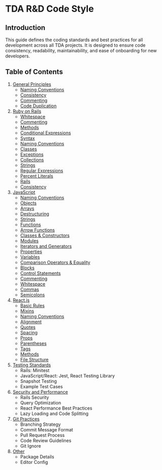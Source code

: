 # TDA R&D Code Style

## Introduction

This guide defines the coding standards and best practices for all development across all TDA projects. 
It is designed to ensure code consistency, readability, maintainability, and ease of onboarding for new developers. 


## Table of Contents

1. [General Principles](./sections/general-principles.md)
    - [Naming Conventions](./sections/general-principles.md#naming-conventions)
    - [Consistency](./sections/general-principles.md#consistency)
    - [Commenting](./sections/general-principles.md#commenting)
    - [Code Duplication](./sections/general-principles.md#code-duplication)
1. [Ruby on Rails](./sections/ruby-on-rails.md)
    - [Whitespace](./sections/ruby-on-rails.md#whitespace)
    - [Commenting](./sections/ruby-on-rails.md#commenting)
    - [Methods](./sections/ruby-on-rails.md#methods)
    - [Conditional Expressions](./sections/ruby-on-rails.md#conditional-expressions)
    - [Syntax](./sections/ruby-on-rails.md#syntax)
    - [Naming Conventions](./sections/ruby-on-rails.md#naming-conventions)
    - [Classes](./sections/ruby-on-rails.md#classes)
    - [Exceptions](./sections/ruby-on-rails.md#exceptions)
    - [Collections](./sections/ruby-on-rails.md#collections)
    - [Strings](./sections/ruby-on-rails.md#strings)
    - [Regular Expressions](./sections/ruby-on-rails.md#regular-expressions)
    - [Percent Literals](./sections/ruby-on-rails.md#percent-literals)
    - [Rails](./sections/ruby-on-rails.md#rails)
    - [Consistency](./sections/ruby-on-rails.md#consistency)
1. [JavaScript](./sections/javascript.md)
    - [Naming Conventions](./sections/javascript.md#naming-conventions)
    - [Objects](./sections/javascript.md#objects)
    - [Arrays](./sections/javascript.md#arrays)
    - [Destructuring](./sections/javascript.md#destructuring)
    - [Strings](./sections/javascript.md#strings)
    - [Functions](./sections/javascript.md#functions)
    - [Arrow Functions](./sections/javascript.md#arrow-functions)
    - [Classes & Constructors](./sections/javascript.md#classes--constructors)
    - [Modules](./sections/javascript.md#modules)
    - [Iterators and Generators](./sections/javascript.md#iterators-and-generators)
    - [Properties](./sections/javascript.md#properties)
    - [Variables](./sections/javascript.md#variables)
    - [Comparison Operators & Equality](./sections/javascript.md#comparison-operators--equality)
    - [Blocks](./sections/javascript.md#blocks)
    - [Control Statements](./sections/javascript.md#control-statements)
    - [Commenting](./sections/javascript.md#commenting)
    - [Whitespace](./sections/javascript.md#whitespace)
    - [Commas](./sections/javascript.md#commas)
    - [Semicolons](./sections/javascript.md#semicolons)
1. [React.js](./sections/react.md)
   - [Basic Rules](./sections/react.md#basic-rules)
   - [Mixins](./sections/react.md#mixins)
   - [Naming Conventions](./sections/react.md#naming-conventions)
   - [Alignment](./sections/react.md#alignment)
   - [Quotes](./sections/react.md#quotes)
   - [Spacing](./sections/react.md#spacing)
   - [Props](./sections/react.md#props)
   - [Parentheses](./sections/react.md#parentheses)
   - [Tags](./sections/react.md#tags)
   - [Methods](./sections/react.md#methods)
   - [File Structure](./sections/react.md#file-structure)
1. [Testing Standards](./sections/testing.md)
    - Rails: Minitest
    - JavaScript/React: Jest, React Testing Library
    - Snapshot Testing
    - Example Test Cases
1. [Security and Performance](./sections/security-performance.md)
    - Rails Security
    - Query Optimization
    - React Performance Best Practices
    - Lazy Loading and Code Splitting
1. [Git Practices](./sections/git-practices.md)
    - Branching Strategy
    - Commit Message Format
    - Pull Request Process
    - Code Review Guidelines
    - Git Ignore
1. [Other](./sections/other.md)
    - Package Details
    - Editor Config
